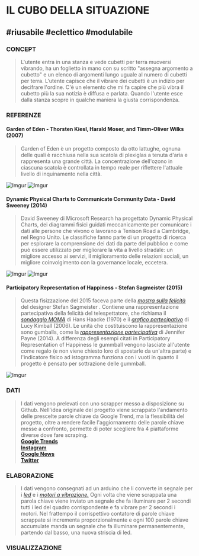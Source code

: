 # IL CUBO DELLA SITUAZIONE
## #riusabile #eclettico #modulabile
### CONCEPT
> L'utente entra in una stanza e vede cubetti per terra muoversi vibrando, ha un foglietto in mano con su scritto "assegna argomento a cubetto" e un elenco di argomenti lungo uguale al numero di cubetti per terra. L'utente capisce che il vibrare dei cubetti è un indizio per decifrare l'ordine. C'è un elemento che mi fa capire che più vibra il cubetto più la sua notizia è diffusa e parlata. Quando l'utente esce dalla stanza scopre in qualche maniera la giusta corrispondenza.


### REFERENZE
#### Garden of Eden - Thorsten Kiesl, Harald Moser, and Timm-Oliver Wilks (2007)
>Garden of Eden è un progetto composto da otto lattughe, ognuna delle quali è racchiusa nella sua scatola di plexiglas a tenuta d'aria e rappresenta una grande città. La concentrazione dell'ozono in ciascuna scatola è controllata in tempo reale per riflettere l'attuale livello di inquinamento nella città.

![Imgur](https://imgur.com/klqOLAD.png)
![Imgur](https://imgur.com/vcyNAR7.png)


#### Dynamic Physical Charts to Communicate Community Data - David Sweeney (2014)
>David Sweeney di Microsoft Research ha progettato Dynamic Physical Charts, dei diagrammi fisici guidati meccanicamente per comunicare i dati alle persone che vivono o lavorano a Tenison Road a Cambridge, nel Regno Unito. Le classifiche fanno parte di un progetto di ricerca  per esplorare la comprensione dei dati da parte del pubblico e come può essere utilizzato per migliorare la vita a livello stradale: un migliore accesso ai servizi, il miglioramento delle relazioni sociali, un migliore coinvolgimento con la governance locale, eccetera.

![Imgur](https://imgur.com/4YV4mHd.jpg)
![Imgur](https://imgur.com/UuHG6N1.jpg)


#### Participatory Representation of Happiness - Stefan Sagmeister (2015)
>Questa fisizzazione del 2015 faceva parte della [*mostra sulla felicità*](https://sagmeisterwalsh.com/work/all/the-happy-show/) del designer Stefan Sagmeister . Contiene una rappresentazione partecipativa della felicità del telespettatore, che richiama il [*sondaggio MOMA*](http://dataphys.org/list/moma-poll-haackes-participatory-bar-chart/) di  Hans Haacke  (1970) e  il [*grafico partecipativo*](http://dataphys.org/list/physical-bar-charts/) di Lucy Kimball  (2006). Le unità che costituiscono la rappresentazione sono gumballs, come  la [*rappresentazione partecipativa*](http://dataphys.org/list/physical-visual-sedimentation/) di Jennifer Payne  (2014). A differenza degli esempi citati in Participatory Representation of Happiness le gummball vengono lasciate all'utente come regalo (e non viene chiesto loro di spostarle da un'altra parte) e l'indicatore fisico ad istogramma funziona con i vuoti in quanto il progetto è pensato per sottrazione delle gummball.

![Imgur](https://imgur.com/VIYKCmJ.jpg)



### DATI
>I dati vengono prelevati con uno scrapper messo a disposizione su Github. Nell'idea originale del progetto viene scrappato l'andamento delle prescelte parole chiave da Google Trend, ma la flessibilità del progetto, oltre a rendere facile l'aggiornamento delle parole chiave messe a confronto, permette di poter scegliere fra 4 piattaforme diverse dove fare scraping.  
[**Google Trends**](https://github.com/clintonboys/trendy-scraper)  
[**Instagram**](https://github.com/rarcega/instagram-scraper)  
[**Google News**](https://github.com/jm-contreras/google-news)  
[**Twitter**](https://github.com/taspinar/twitterscraper)  



### ELABORAZIONE
>I dati vengono consegnati ad un arduino che li converte in segnale per i [*led*](https://www.pannelloled.it/striscia-led-singola-rgb-5m-60led) e i [*motori a vibrazione.*](https://www.cariatielettronica.eu/motori/2653-motore-a-vibrazione-vibratore-15v-arduino.html) Ogni volta che viene scrappata una parola chiave viene inviato un segnale che fa illuminare per 2 secondi tutti i led del quadro corrispondente e fa vibrare per 2 secondi i motori. Nel frattempo il corrispettivo contatore di parole chiave scrappate si incrementa proporzionalmente e ogni 100 parole chiave accumulate manda un segnale che fa illuminare permanentemente, partendo dal basso, una nuova striscia di led.



### VISUALIZZAZIONE
>
